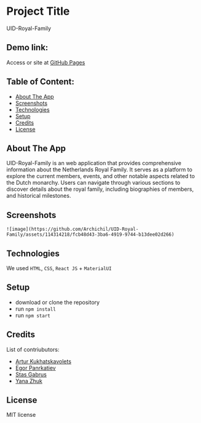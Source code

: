 # Project Title
UID-Royal-Family

## Demo link:
Access or site at [GitHub Pages](archichil.github.io/UID-Royal-Family/)

## Table of Content:

- [About The App](#about-the-app)
- [Screenshots](#screenshots)
- [Technologies](#technologies)
- [Setup](#setup)
- [Credits](#credits)
- [License](#license)

## About The App
UID-Royal-Family is an web application that provides comprehensive information about the Netherlands Royal Family. It serves as a platform to explore the current members, events, and other notable aspects related to the Dutch monarchy.
Users can navigate through various sections to discover details about the royal family, including biographies of members, and historical milestones.

## Screenshots

`![image](https://github.com/Archichil/UID-Royal-Family/assets/114314218/fcb48d43-3ba6-4919-9744-b13dee02d266)`

## Technologies
We used `HTML`, `CSS`, `React JS` + `MaterialUI`

## Setup
- download or clone the repository
- run `npm install`
- run `npm start`

## Credits
List of contriubutors:
- [Artur Kukhatskavolets](https://github.com/Archichil)
- [Egor Panrkatiev](https://github.com/Riborok)
- [Stas Gabrus](https://github.com/Ferret451)
- [Yana Zhuk](https://github.com/RawwZer)

## License

MIT license
